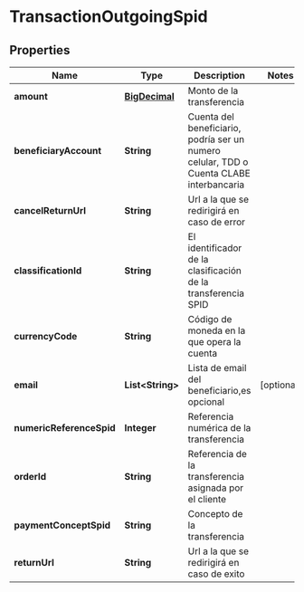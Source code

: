 # TransactionOutgoingSpid

## Properties
Name | Type | Description | Notes
------------ | ------------- | ------------- | -------------
**amount** | [**BigDecimal**](BigDecimal.md) | Monto de la transferencia | 
**beneficiaryAccount** | **String** | Cuenta del beneficiario, podría ser un numero celular, TDD o Cuenta CLABE interbancaria  | 
**cancelReturnUrl** | **String** | Url a la que se redirigirá en caso de error | 
**classificationId** | **String** | El identificador de la clasificación de la transferencia SPID | 
**currencyCode** | **String** | Código de moneda en la que opera la cuenta | 
**email** | **List&lt;String&gt;** | Lista de email del beneficiario,es opcional |  [optional]
**numericReferenceSpid** | **Integer** | Referencia numérica de la transferencia | 
**orderId** | **String** | Referencia de la transferencia asignada por el cliente | 
**paymentConceptSpid** | **String** | Concepto de la transferencia | 
**returnUrl** | **String** | Url a la que se redirigirá en caso de exito | 

